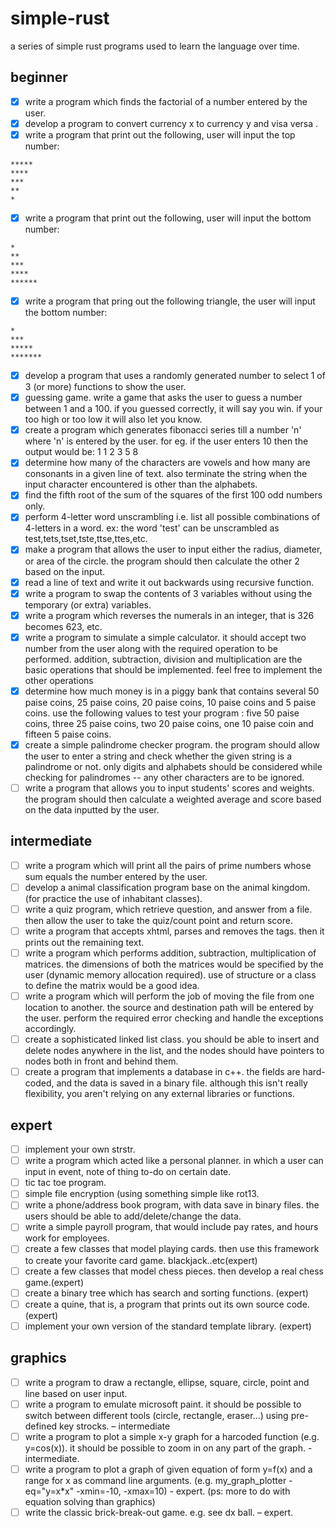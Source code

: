 # simple-rust
a series of simple rust programs used to learn the language over time.

## beginner
- [x] write a program which finds the factorial of a number entered by the user.
- [x] develop a program to convert currency x to currency y and visa versa .
- [x] write a program that print out the following, user will input the top number:
```
*****
****
***
**
*
```
- [x] write a program that print out the following, user will input the bottom number: 
```
*
**
***
****
******
```
- [x] write a program that pring out the following triangle, the user will input the bottom number:
```
*
***
*****
*******
```
- [x] develop a program that uses a randomly generated number to select 1 of 3 (or more) functions to show the user. 
- [x] guessing game. write a game that asks the user to guess a number between 1 and a 100. if you guessed correctly, it will say you win. if your too high or too low it will also let you know. 
- [x] create a program which generates fibonacci series till a number 'n' where 'n' is entered by the user. for eg. if the user enters 10 then the output would be: 1 1 2 3 5 8 
- [x] determine how many of the characters are vowels and how many are consonants in a given line of text. also terminate the string when the input character encountered is other than the alphabets.
- [x] find the fifth root of the sum of the squares of the first 100 odd numbers only. 
- [x] perform 4-letter word unscrambling i.e. list all possible combinations of 4-letters in a word. ex: the word 'test' can be unscrambled as test,tets,tset,tste,ttse,ttes,etc. 
- [x] make a program that allows the user to input either the radius, diameter, or area of the circle. the program should then calculate the other 2 based on the input. 
- [x] read a line of text and write it out backwards using recursive function. 
- [x] write a program to swap the contents of 3 variables without using the temporary (or extra) variables. 
- [x] write a program which reverses the numerals in an integer, that is 326 becomes 623, etc. 
- [x] write a program to simulate a simple calculator. it should accept two number from the user along with the required operation to be performed. addition, subtraction, division and multiplication are the basic operations that should be implemented. feel free to implement the other operations 
- [x] determine how much money is in a piggy bank that contains several 50 paise coins, 25 paise coins, 20 paise coins, 10 paise coins and 5 paise coins. use the following values to test your program : five 50 paise coins, three 25 paise coins, two 20 paise coins, one 10 paise coin and fifteen 5 paise coins. 
- [x] create a simple palindrome checker program. the program should allow the user to enter a string and check whether the given string is a palindrome or not. only digits and alphabets should be considered while checking for palindromes -- any other characters are to be ignored. 
- [ ] write a program that allows you to input students' scores and weights. the program should then calculate a weighted average and score based on the data inputted by the user. 

## intermediate
- [ ] write a program which will print all the pairs of prime numbers whose sum equals the number entered by the user.
- [ ] develop a animal classification program base on the animal kingdom. (for practice the use of inhabitant classes).
- [ ] write a quiz program, which retrieve question, and answer from a file. then allow the user to take the quiz/count point and return score. 
- [ ] write a program that accepts xhtml, parses and removes the tags. then it prints out the remaining text. 
- [ ] write a program which performs addition, subtraction, multiplication of matrices. the dimensions of both the matrices would be specified by the user (dynamic memory allocation required). use of structure or a class to define the matrix would be a good idea. 
- [ ] write a program which will perform the job of moving the file from one location to another. the source and destination path will be entered by the user. perform the required error checking and handle the exceptions accordingly. 
- [ ] create a sophisticated linked list class. you should be able to insert and delete nodes anywhere in the list, and the nodes should have pointers to nodes both in front and behind them. 
- [ ] create a program that implements a database in c++. the fields are hard-coded, and the data is saved in a binary file. although this isn't really flexibility, you aren't relying on any external libraries or functions. 

## expert
- [ ] implement your own strstr.
- [ ] write a program which acted like a personal planner. in which a user can input in event, note of thing to-do on certain date.
- [ ] tic tac toe program.
- [ ] simple file encryption (using something simple like rot13.
- [ ] write a phone/address book program, with data save in binary files. the users should be able to add/delete/change the data.
- [ ] write a simple payroll program, that would include pay rates, and hours work for employees.
- [ ] create a few classes that model playing cards. then use this framework to create your favorite card game. blackjack..etc(expert)
- [ ] create a few classes that model chess pieces. then develop a real chess game.(expert)
- [ ] create a binary tree which has search and sorting functions. (expert)
- [ ] create a quine, that is, a program that prints out its own source code. (expert)
- [ ] implement your own version of the standard template library. (expert)

## graphics
- [ ] write a program to draw a rectangle, ellipse, square, circle, point and line based on user input. 
- [ ] write a program to emulate microsoft paint. it should be possible to switch between different tools (circle, rectangle, eraser...) using pre-defined key strocks. – intermediate
- [ ] write a program to plot a simple x-y graph for a harcoded function (e.g. y=cos(x)). it should be possible to zoom in on any part of the graph. - intermediate.
- [ ] write a program to plot a graph of given equation of form y=f(x) and a range for x as command line arguments. (e.g. my_graph_plotter -eq="y=x*x" -xmin=-10, -xmax=10) - expert. (ps: more to do with equation solving than graphics)
- [ ] write the classic brick-break-out game. e.g. see dx ball. – expert.
